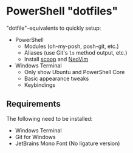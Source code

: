 # PowerShell "dotfiles"

"dotfile"-equivalents to quickly setup:

* PowerShell
  * Modules (oh-my-posh, posh-git, etc.)
  * Aliases (use Git's `ls` method output, etc.)
  * Install [scoop](https://scoop.sh) and [NeoVim](https://neovim.io/)
* Windows Terminal
  * Only show Ubuntu and PowerShell Core
  * Basic appearance tweaks
  * Keybindings

## Requirements

The following need to be installed:

* Windows Terminal
* Git for Windows
* JetBrains Mono Font (No ligature version)
